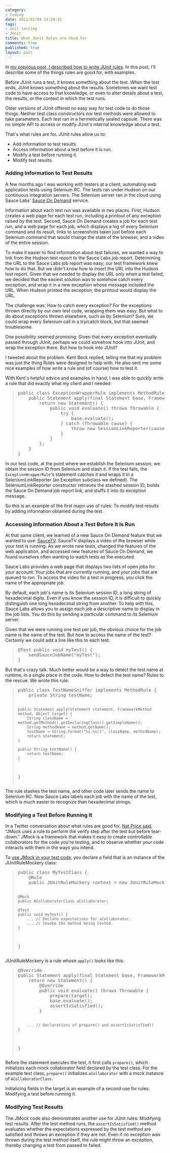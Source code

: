 ```yaml
--- 
category: 
- Coding
date: 2011/01/04 14:20:41
tags: 
- unit testing
- JUnit
title: What JUnit Rules are Good For
comments: true
published: true
layout: post
---
```


<p>In <a href="http://cwd.dhemery.com/2010/12/junit-rules/">my previous post, I described how to write JUnit rules</a>. In this post, I'll describe some of the things rules are good for, with examples.</p>

<p>Before JUnit runs a test, it knows something about the test. When the test ends, JUnit knows something about the results. Sometimes we want test code to have access to that knowledge, or even to alter details about a test, the results, or the context in which the test runs.</p>

<p>Older versions of JUnit offered no easy way for test code to do those things. Neither test class constructors nor test methods were allowed to take parameters. Each test ran in a hermetically sealed capsule. There was no simple API to access or modify JUnit's internal knowledge about a test.</p>

<p>That's what rules are for. JUnit rules allow us to:</p>
<ul>
<li>Add information to test results.</li>
<li>Access information about a test before it is run.</li>
<li>Modify a test before running it.</li>
<li>Modify test results.</li>
</ul>




<h3>Adding Information to Test Results</h3>

<p>A few months ago I was working with testers at a client, automating web application tests using Selenium RC. The tests ran under Hudson on our continuous integration servers. The Selenium server ran in the cloud using Sauce Labs' <a href="http://saucelabs.com/ondemand">Sauce On Demand</a> service.</p>

<p>Information about each test run was available in two places. First, Hudson creates a web page for each test run, including a printout of any exception raised by the test. Second, Sauce On Demand creates a job for each test run, and a web page for each job, which displays a log of every Selenium command and its result, links to screenshots taken just before each Selenium command that would change the state of the browser, and a video of the entire session.</p>

<p>To make it easier to find information about test failures, we wanted a way to link from the Hudson test report to the Sauce Labs job report. Determining the URL to the Sauce Labs job report was easy; our test framework knew how to do that. But we didn't know how to insert the URL into the Hudson test report.  Given that we needed to display the URL only when a test failed, we decided that the easiest solution was to somehow catch every exception, and wrap it in a new exception whose message included the URL. When Hudson printed the exception, the printout would display the URL.</p>

<p>The challenge was: How to catch every exception? For the exceptions thrown directly by our own test code, wrapping them was easy. But what to do about exceptions thrown elsewhere, such as by Selenium? Sure, we could wrap every Selenium call in a try/catch block, but that seemed troublesome.</p>

<p>One possibility seemed promising: Given that every exception eventually passed through JUnit, perhaps we could somehow hook into JUnit, and wrap the exception there. But how to hook into JUnit?</p>

<p>I tweeted about the problem. Kent Beck replied, telling me that my problem was just the thing Rules were designed to help with. He also sent me some nice examples of how write a rule and (of course) how to test it.</p>

<p>With Kent's helpful advice and examples in hand, I was able to quickly write a rule that did exactly what my client and I needed:</p>

<blockquote><pre>
public class ExceptionWrapperRule implements MethodRule {
    public Statement apply(final Statement base, FrameworkMethod method, Object target) {
        return new Statement() {
            public void evaluate() throws Throwable {
                try {
                    base.evaluate();
                } catch (Throwable cause) {
                    throw new SessionLinkReporter(cause);
                }
            }
        };
    }
}
</pre></blockquote>

<p>In our test code, at the point where we establish the Selenium session, we obtain the session ID from Selenium and stash it. If the test fails, the <code>ExceptionWrapperRule</code>'s statement catches it and wraps it in a SeleniumLinkReporter (an Exception subclass we defined). The SeleniumLinkReporter constructor retrieves the stashed session ID, builds the Sauce On Demand job report link, and stuffs it into its exception message.</p>

<p>So this is an example of the first major use of rules: To modify test results by adding information obtained during the test.</p>




<h3>Accessing Information About a Test Before It Is Run</h3>

<p>At that same client, we learned of a new Sauce On Demand feature that we wanted to use: <a href="http://saucelabs.com/blog/index.php/2010/08/sauce-tv-screencast-watch-your-tests-run-live-in-the-cloud/">SauceTV</a>. SauceTV displays a video of the browser while your test is running. As we wrote new tests, changed the features of the web application, and accessed new features of Sauce On Demand, we found ourselves often wanting to watch tests as the executed.</p>

<p>Sauce Labs provides a web page that displays two lists of open jobs for your account: Your jobs that are currently running, and your jobs that are queued to run. To access the video for a test in progress, you click the name of the appropriate job.</p>

<p>By default, each job's name is its Selenium session ID, a long string of hexadecimal digits. Even if you know the session ID, it is difficult to quickly distinguish one long hexadecimal string from another. To help with this, Sauce Labs allows you to assign each job a descriptive name to display in the job lists. You do this by sending a particular command to its Selenium server.</p>

<p>Given that we were running one test per job, the obvious choice for the job name is the name of the test. But how to access the name of the test? Certainly we could add a line like this to each test:</p>

<blockquote><pre>
@Test public void myTest() {
    sendSauceJobName("myTest");
}
</pre></blockquote>

<p>But that's crazy talk. Much better would be a way to detect the test name at runtime, in a single place in the code. How to detect the test name? Rules to the rescue. We wrote this rule:</p>

<blockquote><pre>
public class TestNameSniffer implements MethodRule {
    private String testName;

    public Statement apply(Statement statement, FrameworkMethod method, Object target) {
        String className = method.getMethod().getDeclaringClass().getSimpleName();
        String methodName = method.getName();
        testName = String.format("%s.%s()", className, methodName);
        return statement;
    }
    
    public String testName() {
        return testName;
    }
}
</pre></blockquote>

<p>The rule stashes the test name, and other code later sends the name to Selenium RC. Now Sauce Labs labels each job with the name of the test, which is much easier to recognize than hexadecimal strings.</p>




<h3>Modifying a Test Before Running It</h3>

<p>In a Twitter conversation about what rules are good for, <a href="http://twitter.com/natpryce/status/14970733117579264">Nat Price said</a>, "JMock uses a rule to perform the verify step after the test but before tear-down." JMock is a framework that makes it easy to create controllable collaborators for the code you're testing, and to observe whether your code interacts with them in the ways you intend.</p>

<p>To <a href="http://www.jmock.org/">use JMock in your test code</a>, you declare a field that is an instance of the JUnitRuleMockery class:</p>
<blockquote><pre>
public class MyTestClass {
    @Rule
    public JUnitRuleMockery context = new JUnitRuleMockery();
    
    @Mock
    public ACollaboratorClass aCollaborator;
    
    @Test
    public void myTest() {
        ... // Declare expectations for aCollaborator.
        ... // Invoke the method being tested.
    }
}
</pre></blockquote>

<p>JUnitRuleMockery is a rule whose <code>apply()</code> looks like this:</p>

<blockquote><pre>
@Override
public Statement apply(final Statement base, FrameworkMethod method, final Object target) {
    return new Statement() {
        @Override
        public void evaluate() throws Throwable {
            prepare(target);
            base.evaluate();
            assertIsSatisfied();
        }
        
        ... // Declarations of prepare() and assertIsSatisfied()
    }
}
</pre></blockquote>

<p>Before the statement executes the test, it first calls <code>prepare()</code>, which initializes each mock collaborator field declared by the test class. For the example test class, <code>prepare()</code> initializes <code>aCollaborator</code> with a mock instance of <code>ACollaboratorClass</code>.</p>

<p>Initializing fields in the target is an example of a second use for rules: Modifying a test before running it.</p>





<h3>Modifying Test Results</h3>

<p>The JMock code also demonstrates another use for JUnit rules: Modifying test results. After the test method runs, the <code>assertIsSatisfied()</code> method evaluates whether the expectations expressed by the test method are satisfied and throws an exception if they are not. Even if no exception was thrown during the test method itself, the rule might throw an exception, thereby changing a test from passed to failed.</p>
